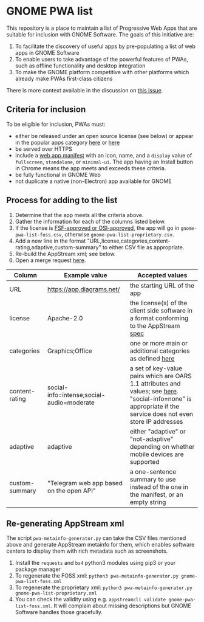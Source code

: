 # GNOME PWA list

This repository is a place to maintain a list of Progressive Web Apps that are
suitable for inclusion with GNOME Software. The goals of this initiative are:

1. To facilitate the discovery of useful apps by pre-populating a list of web
   apps in GNOME Software
2. To enable users to take advantage of the powerful features of PWAs, such as
   offline functionality and desktop integration
3. To make the GNOME platform competitive with other platforms which already
   make PWAs first-class citizens

There is more context available in the discussion on [this issue](https://gitlab.gnome.org/GNOME/gnome-software/-/issues/1575).

## Criteria for inclusion

To be eligible for inclusion, PWAs must:

- either be released under an open source license (see below) or appear in the
  popular apps category [here](https://www.findpwa.com/list/top-apps) or [here](https://appsco.pe/toplist)
- be served over HTTPS
- include a [web app manifest](https://developer.mozilla.org/en-US/docs/Web/Manifest) with an
  icon, name, and a `display` value of `fullscreen`, `standalone`, or
  `minimal-ui`. The app having an Install button in Chrome means the app meets
  and exceeds these criteria.
- be fully functional in GNOME Web
- not duplicate a native (non-Electron) app available for GNOME

## Process for adding to the list

1. Determine that the app meets all the criteria above.
2. Gather the information for each of the columns listed below.
2. If the license is [FSF-approved or OSI-approved](https://spdx.org/licenses/),
   the app will go in `gnome-pwa-list-foss.csv`, otherwise `gnome-pwa-list-proprietary.csv`.
4. Add a new line in the format "URL,license,categories,content-rating,adaptive,custom-summary" to
   either CSV file as appropriate.
5. Re-build the AppStream xml; see below.
6. Open a merge request [here](https://gitlab.gnome.org/mwleeds/gnome-pwa-list/-/merge_requests).

| Column  | Example value | Accepted values |
|---------|---------------|-----------------|
| URL     | https://app.diagrams.net/ | the starting URL of the app |
| license | Apache-2.0 | the license(s) of the client side software in a format conforming to the AppStream [spec](https://www.freedesktop.org/software/appstream/docs/chap-Metadata.html#tag-project_license) |
| categories | Graphics;Office | one or more main or additional categories as defined [here](https://specifications.freedesktop.org/menu-spec/latest/apa.html) |
| content-rating | social-info=intense;social-audio=moderate | a set of key-value pairs which are OARS 1.1 attributes and values; see [here](https://hughsie.github.io/oars/generate.html). "social-info=none" is appropriate if the service does not even store IP addresses |
| adaptive | adaptive | either "adaptive" or "not-adaptive" depending on whether mobile devices are supported |
| custom-summary | "Telegram web app based on the open API" | a one-sentence summary to use instead of the one in the manifest, or an empty string |

## Re-generating AppStream xml

The script `pwa-metainfo-generator.py` can take the CSV files mentioned above
and generate AppStream metainfo for them, which enables software centers to
display them with rich metadata such as screenshots.

1. Install the `requests` and `bs4` python3 modules using pip3 or your package manager
2. To regenerate the FOSS xml: `python3 pwa-metainfo-generator.py gnome-pwa-list-foss.xml`
3. To regenerate the proprietary xml: `python3 pwa-metainfo-generator.py gnome-pwa-list-proprietary.xml`
4. You can check the validity using e.g. `appstreamcli validate
   gnome-pwa-list-foss.xml`. It will complain about missing descriptions but
   GNOME Software handles those gracefully.

